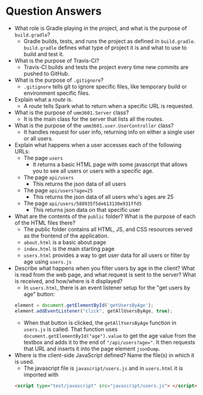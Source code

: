 # Question Answers

* What role is Gradle playing in the project, and what is the purpose of `build.gradle`?
  - Gradle builds, tests, and runs the project as defined in `build.gradle`. `build.gradle` defines what type of project it is and what to use to build and test it.
* What is the purpose of Travis-CI?
  - Travis-CI builds and tests the project every time new commits are pushed to GitHub.
* What is the purpose of `.gitignore`?
  - `.gitignore` tells git to ignore specific files, like temporary build or environment specific files.
* Explain what a _route_ is.
  - A *route* tells Spark what to return when a specific URL is requested.
* What is the purpose of `umm3601.Server` class?
  - It is the main class for the server that lists all the routes.
* What is the purpose of the `umm3601.user.UserController` class?
  - It handles request for user info, returning info on either a single user or all users.
* Explain what happens when a user accesses each of the following URLs:
  - The page `users`
    - It returns a basic HTML page with some javascript that allows you to see all users or users with a specific age.
  - The page `api/users`
    - This returns the json data of all users
  - The page `api/users?age=25`
    - This returns the json data of all users who's ages are 25
  - The page `api/users/588935f5de613130e931ffd5`
    - This returns json data on that specific user
* What are the contents of the `public` folder? What is the purpose of each of the HTML files there?
  - The public folder contains all HTML, JS, and CSS resources served as the frontend of the application.
  - `about.html` is a basic about page
  - `index.html` is the main starting page
  - `users.html` provides a way to get user data for all users or filter by age using `users.js`
* Describe what happens when you filter users by age in the client? What is read from the web page, and what request is sent to the server? What is received, and how/where is it displayed?
  - In `users.html`, there is an event listener setup for the "get users by age" button:
  ```js
  element = document.getElementById('getUsersByAge');
  element.addEventListener("click", getAllUsersByAge, true);
  ```
  - When that button is clicked, the `getAllYsersByAge` function in `users.js` is called. That function uses `document.getElementById("age").value` to get the age value from the textbox and adds it to the end of `"/api/users?age="`. It then requests that URL and inserts it into the page element `jsonDump`. 
* Where is the client-side JavaScript defined? Name the file(s) in which it is used.
  - The javascript file is `javascript/users.js` and in `users.html` it is imported with 
  ```html
  <script type="text/javascript" src="javascript/users.js"> </script>
  ```
